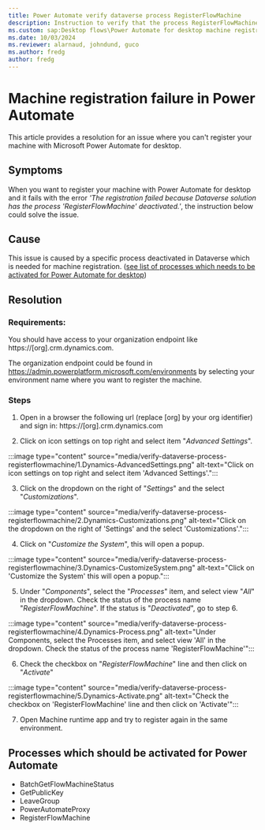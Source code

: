 ```yaml
---
title: Power Automate verify dataverse process RegisterFlowMachine 
description: Instruction to verify that the process RegisterFlowMachine is activated.
ms.custom: sap:Desktop flows\Power Automate for desktop machine registration
ms.date: 10/03/2024
ms.reviewer: alarnaud, johndund, guco
ms.author: fredg
author: fredg
---
```


# Machine registration failure in Power Automate
This article provides a resolution for an issue where you can't register your machine with Microsoft Power Automate for desktop.

## Symptoms

When you want to register your machine with Power Automate for desktop and it fails with the error _'The registration failed because Dataverse solution has the process 'RegisterFlowMachine' deactivated.'_, the instruction below could solve the issue.

## Cause

This issue is caused by a specific process deactivated in Dataverse which is needed for machine registration.
([see list of processes which needs to be activated for Power Automate for desktop]("#processes-which-should-be-activated-for-Power-Automate"))

## Resolution

### Requirements:
You should have access to your organization endpoint like https://[org].crm.dynamics.com.

The organization endpoint could be found in https://admin.powerplatform.microsoft.com/environments by selecting your environment name where you want to register the machine.

### Steps

1. Open in a browser the following url (replace [org] by your org identifier) and sign in: https://[org].crm.dynamics.com

1. Click on icon settings on top right and select item "_Advanced Settings_".

:::image type="content" source="media/verify-dataverse-process-registerflowmachine/1.Dynamics-AdvancedSettings.png" alt-text="Click on icon settings on top right and select item 'Advanced Settings'.":::

3. Click on the dropdown on the right of "_Settings_" and the select "_Customizations_".

:::image type="content" source="media/verify-dataverse-process-registerflowmachine/2.Dynamics-Customizations.png" alt-text="Click on the dropdown on the right of 'Settings' and the select 'Customizations'.":::

4. Click on "_Customize the System_", this will open a popup.

:::image type="content" source="media/verify-dataverse-process-registerflowmachine/3.Dynamics-CustomizeSystem.png" alt-text="Click on 'Customize the System' this will open a popup.":::

5. Under "_Components_", select the "_Processes_" item, and select view "_All_" in the dropdown. Check the status of the process name "_RegisterFlowMachine_". If the status is "_Deactivated_", go to step 6.

:::image type="content" source="media/verify-dataverse-process-registerflowmachine/4.Dynamics-Process.png" alt-text="Under Components, select the Processes item, and select view 'All' in the dropdown. Check the status of the process name 'RegisterFlowMachine'":::

6. Check the checkbox on "_RegisterFlowMachine_" line and then click on "_Activate_"

:::image type="content" source="media/verify-dataverse-process-registerflowmachine/5.Dynamics-Activate.png" alt-text="Check the checkbox on 'RegisterFlowMachine' line and then click on 'Activate'":::

7. Open Machine runtime app and try to register again in the same environment.


## Processes which should be activated for Power Automate

- BatchGetFlowMachineStatus
- GetPublicKey
- LeaveGroup
- PowerAutomateProxy
- RegisterFlowMachine